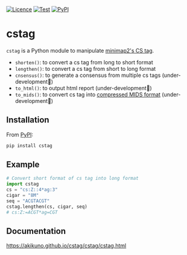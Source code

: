 [![Licence](https://img.shields.io/badge/License-MIT-blue.svg?style=flat-square)](https://choosealicense.com/licenses/mit/)
[![Test](https://img.shields.io/github/workflow/status/akikuno/cstag/Pytest?json&label=test&style=flat-square)](https://github.com/akikuno/cstag/actions)
[![PyPI](https://img.shields.io/pypi/v/cstag.svg?color=brightgreen&style=flat-square)](https://pypi.org/project/cstag/)
<!-- [![Bioconda](https://img.shields.io/badge/Install%20with-Bioconda-brightgreen.svg)](https://anaconda.org/bioconda/cstag) -->

# cstag

`cstag` is a Python module to manipulate [minimap2's CS tag](https://github.com/lh3/minimap2#cs).

- `shorten()`: to convert a cs tag from long to short format
- `lengthen()`: to convert a cs tag from short to long format
- `cnsensus()`: to generate a consensus from multiple cs tags (under-development:construction_worker:)
- `to_html()`: to output html report (under-development:construction_worker:)
- `to_mids()`: to convert cs tag into [compressed MIDS format](https://journals.plos.org/plosbiology/article?id=10.1371/journal.pbio.3001507#:~:text=S6%20Fig.%20Compressed%20MIDS%20conversion.) (under-development:construction_worker:)

## Installation

From [PyPI](https://pypi.org/project/cstag/):

```bash
pip install cstag
```

<!-- From [Bioconda](https://anaconda.org/bioconda/cstag)

```bash
conda config --add channels defaults
conda config --add channels conda-forge
conda config --add channels bioconda
conda install -c bioconda cstag
``` -->

## Example

```python
# Convert short format of cs tag into long format
import cstag
cs = "cs:Z::4*ag:3"
cigar = "8M"
seq = "ACGTACGT"
cstag.lengthen(cs, cigar, seq)
# cs:Z:=ACGT*ag=CGT
```

## Documentation

https://akikuno.github.io/cstag/cstag/cstag.html